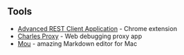 ## Tools

* [Advanced REST Client Application](https://chrome.google.com/webstore/detail/advanced-rest-client-appl/hgmloofddffdnphfgcellkdfbfbjeloo) - Chrome extension
* [Charles Proxy](http://www.charlesproxy.com/) - Web debugging proxy app
* [Mou](http://mouapp.com/) - amazing Markdown editor for Mac